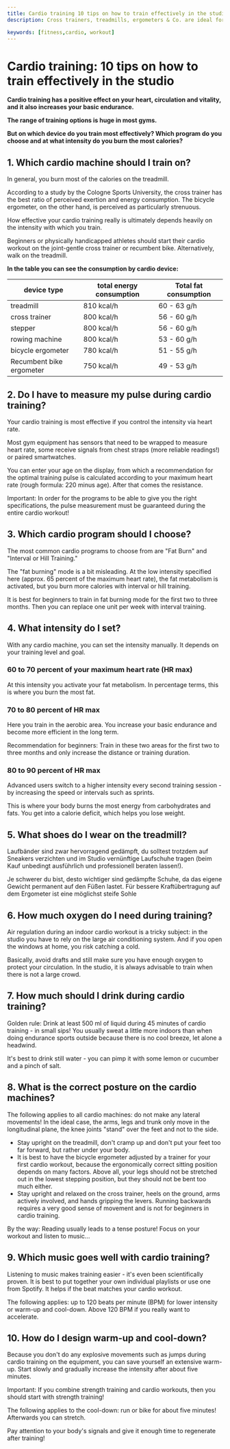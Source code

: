 ```yaml
---
title: Cardio training 10 tips on how to train effectively in the studio
description: Cross trainers, treadmills, ergometers & Co. are ideal for building endurance and reducing fat. Here are the top tips to get the most out of your cardio workout at the gym.

keywords: [fitness,cardio, workout]
---
```


# Cardio training: 10 tips on how to train effectively in the studio

<keywords-vue :keywords="keywords"></keywords-vue>

**Cardio training has a positive effect on your heart, circulation and vitality, and it also increases your basic endurance.**

**The range of training options is huge in most gyms.**

**But on which device do you train most effectively? Which program do you choose and at what intensity do you burn the most calories?**

## 1. Which cardio machine should I train on?

In general, you burn most of the calories on the treadmill.

According to a study by the Cologne Sports University, the cross trainer has the best ratio of perceived exertion and energy consumption. The bicycle ergometer, on the other hand, is perceived as particularly strenuous.

How effective your cardio training really is ultimately depends heavily on the intensity with which you train.

Beginners or physically handicapped athletes should start their cardio workout on the joint-gentle cross trainer or recumbent bike. Alternatively, walk on the treadmill.

**In the table you can see the consumption by cardio device:**

| device type              | total energy consumption | Total fat consumption |
| ------------------------ | ------------------------ | --------------------- |
| treadmill                | 810 kcal/h               | 60 - 63 g/h           |
| cross trainer            | 800 kcal/h               | 56 - 60 g/h           |
| stepper                  | 800 kcal/h               | 56 - 60 g/h           |
| rowing machine           | 800 kcal/h               | 53 - 60 g/h           | 
| bicycle ergometer        | 780 kcal/h               | 51 - 55 g/h           |
| Recumbent bike ergometer | 750 kcal/h               | 49 - 53 g/h           |

## 2. Do I have to measure my pulse during cardio training?

Your cardio training is most effective if you control the intensity via heart rate.

Most gym equipment has sensors that need to be wrapped to measure heart rate, some receive signals from chest straps (more reliable readings!) or paired smartwatches.

You can enter your age on the display, from which a recommendation for the optimal training pulse is calculated according to your maximum heart rate (rough formula: 220 minus age). After that comes the resistance.

Important: In order for the programs to be able to give you the right specifications, the pulse measurement must be guaranteed during the entire cardio workout!

## 3. Which cardio program should I choose?

The most common cardio programs to choose from are "Fat Burn" and "Interval or Hill Training."

The "fat burning" mode is a bit misleading. At the low intensity specified here (approx. 65 percent of the maximum heart rate), the fat metabolism is activated, but you burn more calories with interval or hill training.

It is best for beginners to train in fat burning mode for the first two to three months. Then you can replace one unit per week with interval training.

## 4. What intensity do I set?

With any cardio machine, you can set the intensity manually. It depends on your training level and goal.

### 60 to 70 percent of your maximum heart rate (HR max)

At this intensity you activate your fat metabolism. In percentage terms, this is where you burn the most fat.

### 70 to 80 percent of HR max

Here you train in the aerobic area. You increase your basic endurance and become more efficient in the long term.

Recommendation for beginners: Train in these two areas for the first two to three months and only increase the distance or training duration.

### 80 to 90 percent of HR max

Advanced users switch to a higher intensity every second training session - by increasing the speed or intervals such as sprints.

This is where your body burns the most energy from carbohydrates and fats. You get into a calorie deficit, which helps you lose weight.

## 5. What shoes do I wear on the treadmill?

Laufbänder sind zwar hervorragend gedämpft, du solltest trotzdem auf Sneakers verzichten und im Studio vernünftige Laufschuhe tragen (beim Kauf unbedingt ausführlich und professionell beraten lassen!).

Je schwerer du bist, desto wichtiger sind gedämpfte Schuhe, da das eigene Gewicht permanent auf den Füßen lastet. Für bessere Kraftübertragung auf dem Ergometer ist eine möglichst steife Sohle

## 6. How much oxygen do I need during training?

Air regulation during an indoor cardio workout is a tricky subject: in the studio you have to rely on the large air conditioning system. And if you open the windows at home, you risk catching a cold.

Basically, avoid drafts and still make sure you have enough oxygen to protect your circulation. In the studio, it is always advisable to train when there is not a large crowd.

## 7. How much should I drink during cardio training?

Golden rule: Drink at least 500 ml of liquid during 45 minutes of cardio training - in small sips! You usually sweat a little more indoors than when doing endurance sports outside because there is no cool breeze, let alone a headwind.

It's best to drink still water - you can pimp it with some lemon or cucumber and a pinch of salt.

## 8. What is the correct posture on the cardio machines?


The following applies to all cardio machines: do not make any lateral movements! In the ideal case, the arms, legs and trunk only move in the longitudinal plane, the knee joints "stand" over the feet and not to the side.

- Stay upright on the treadmill, don't cramp up and don't put your feet too far forward, but rather under your body.
- It is best to have the bicycle ergometer adjusted by a trainer for your first cardio workout, because the ergonomically correct sitting position depends on many factors. Above all, your legs should not be stretched out in the lowest stepping position, but they should not be bent too much either.
- Stay upright and relaxed on the cross trainer, heels on the ground, arms actively involved, and hands gripping the levers. Running backwards requires a very good sense of movement and is not for beginners in cardio training.

By the way: Reading usually leads to a tense posture! Focus on your workout and listen to music...

## 9. Which music goes well with cardio training?

Listening to music makes training easier - it's even been scientifically proven. It is best to put together your own individual playlists or use one from Spotify. It helps if the beat matches your cardio workout.

The following applies: up to 120 beats per minute (BPM) for lower intensity or warm-up and cool-down. Above 120 BPM if you really want to accelerate.

## 10. How do I design warm-up and cool-down?

Because you don't do any explosive movements such as jumps during cardio training on the equipment, you can save yourself an extensive warm-up. Start slowly and gradually increase the intensity after about five minutes.

Important: If you combine strength training and cardio workouts, then you should start with strength training!

The following applies to the cool-down: run or bike for about five minutes! Afterwards you can stretch.

Pay attention to your body's signals and give it enough time to regenerate after training!